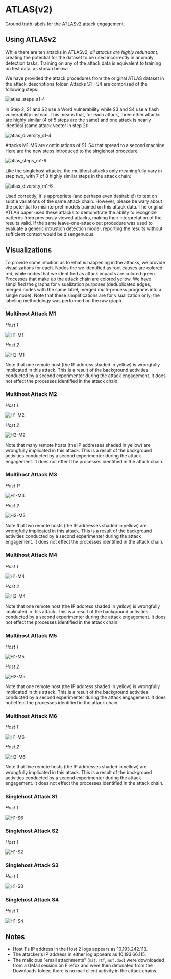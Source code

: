 # ATLAS(v2)

Ground truth labels for the ATLASv2 attack engagement.

## Using ATLASv2

While there are ten attacks in ATLASv2, *all attacks are highly redundant,* creating the potential for the dataset to be used incorrectly in anomaly detection tasks. Training on any of the attack data is equivalent to training on test data, as shown below:

We have provided the attack procedures from the original ATLAS dataset in the attack_descriptions folder. Attacks S1 - S4 are comprised of the following steps:

![atlas_steps_s1-4](imgs/atlas_steps_s1-4.png)

In Step 2, S1 and S2 use a Word vulnerability while S3 and S4 use a flash vulnerability instead. This means that, for each attack, three other attacks are highly similar (4 of 5 steps are the same) and one attack is nearly identical (same attack vector in step 2):

![atlas_diversity_s1-4](imgs/atlas_diversity_s1-4.png)

Attacks M1-M6 are continuations of S1-S4 that spread to a second machine. Here are the new steps introduced to the singlehost procedure:

![atlas_steps_m1-6](imgs/atlas_steps_m1-6.png)

Like the singlehost attacks, the multihost attacks only meaningfully vary in step two, with 7 of 8 highly similar steps in the attack chain:

![atlas_diversity_m1-6](imgs/atlas_diversity_m1-6.png)

Used correctly, it is appropriate (and perhaps even desirable!) to test on subtle variations of the same attack chain. 
However, please be wary about the potential to misinterpret models trained on this attack data.
The original ATLAS paper used these attacks to demonstrate the ability to recognize patterns from previously viewed attacks,
  making their interpretation of the results valid.
If the same leave-one-attack-out procedure was used to evaluate a generic intrustion detection model, 
  reporting the results without sufficient context would be disengenuous.

## Visualizations

To provide some intuition as to what is happening in the attacks, we provide visualizations for each. Nodes the we identified as root causes are colored red, while nodes that we identified as attack impacts are colored green. Processes that make up the attack chain are colored yellow. We have simplified the graphs for visualization purposes (deduplicated edges, merged nodes with the same label, merged multi-process programs into a single node). Note that these simplifications are for visualization only; the labeling methodology was performed on the raw graph.

### Multihost Attack M1

*Host 1*

![H1-M1](imgs/h1-m1.png)

*Host 2*

![H2-M1](imgs/h2-m1.png)

Note that one remote host (the IP address shaded in yellow) is wrongfully implicated in this attack.  This is a result of the background activities conducted by a second experimenter during the attack engagement. It does not effect the processes identified in the attack chain.

### Multihost Attack M2

*Host 1*

![H1-M2](imgs/h1-m2.png)

*Host 2*

![H2-M2](imgs/h2-m2.png)

Note that many remote hosts (the IP addresses shaded in yellow) are wrongfully implicated in this attack.  This is a result of the background activities conducted by a second experimenter during the attack engagement. It does not effect the processes identified in the attack chain.

### Multihost Attack M3

*Host 1**

![H1-M3](imgs/h1-m3.png)

*Host 2*

![H2-M3](imgs/h2-m3.png)

Note that two remote hosts (the IP addresses shaded in yellow) are wrongfully implicated in this attack.  This is a result of the background activities conducted by a second experimenter during the attack engagement. It does not effect the processes identified in the attack chain.

### Multihost Attack M4

*Host 1*

![H1-M4](imgs/h1-m4.png)

*Host 2*

![H2-M4](imgs/h2-m4.png)

Note that one remote host (the IP address shaded in yellow) is wrongfully implicated in this attack.  This is a result of the background activities conducted by a second experimenter during the attack engagement. It does not effect the processes identified in the attack chain.

### Multihost Attack M5

*Host 1*

![H1-M5](imgs/h1-m5.png)

*Host 2*

![H2-M5](imgs/h2-m5.png)

Note that one remote host (the IP address shaded in yellow) is wrongfully implicated in this attack.  This is a result of the background activities conducted by a second experimenter during the attack engagement. It does not effect the processes identified in the attack chain.

### Multihost Attack M6

*Host 1*

![H1-M6](imgs/h1-m6.png)

*Host 2*

![H2-M6](imgs/h2-m6.png)

Note that five remote hosts (the IP addresses shaded in yellow) are wrongfully implicated in this attack.  This is a result of the background activities conducted by a second experimenter during the attack engagement. It does not effect the processes identified in the attack chain.

### Singlehost Attack S1

*Host 1*

![H1-S6](imgs/h1-s1.png)

### Singlehost Attack S2

*Host 1*

![H1-S2](imgs/h1-s2.png)

### Singlehost Attack S3

*Host 1*

![H1-S3](imgs/h1-s3.png)

### Singlehost Attack S4

*Host 1*

![H1-S4](imgs/h1-s4.png)

## Notes

- Host 1's IP address in the Host 2 logs appears as 10.193.242.113.
- The attacker's IP address in either log appears as 10.193.66.115.
- The malicious "email attachments" (`msf.rtf`, `msf.doc`) were downloaded from a GMail session on Firefox and were then detonated from the Downloads folder; there is no mail client activity in the attack chains.
